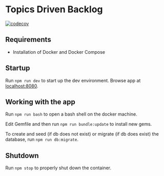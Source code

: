 # Topics Driven Backlog

[![codecov](https://codecov.io/gh/glutengo/topics-driven-backlog/branch/master/graph/badge.svg)](https://codecov.io/gh/glutengo/topics-driven-backlog)

## Requirements
- Installation of Docker and Docker Compose

## Startup
Run `npm run dev` to start up the dev environment. Browse app at [localhost:8080](http://localhost:8080).

## Working with the app
Run `npm run bash` to open a bash shell on the docker machine.  

Edit Gemfile and then run `npm run bundle:update` to install new gems.

To create and seed (if db does not exist) or migrate (if db does exist) the database, run `npm run db:migrate`.

## Shutdown
Run `npm stop` to properly shut down the container.
